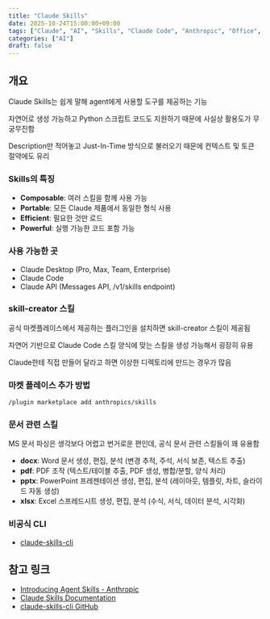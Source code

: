 ```yaml
---
title: "Claude Skills"
date: 2025-10-24T15:00:00+09:00
tags: ["Claude", "AI", "Skills", "Claude Code", "Anthropic", "Office", "PDF", "Excel", "Word", "PowerPoint"]
categories: ["AI"]
draft: false
---
```


## 개요

Claude Skills는 쉽게 말해 agent에게 사용할 도구를 제공하는 기능

자연어로 생성 가능하고 Python 스크립트 코드도 지원하기 때문에 사실상 활용도가 무궁무진함

Description만 적어놓고 Just-In-Time 방식으로 불러오기 때문에 컨텍스트 및 토큰 절약에도 유리

### Skills의 특징

- **Composable**: 여러 스킬을 함께 사용 가능
- **Portable**: 모든 Claude 제품에서 동일한 형식 사용
- **Efficient**: 필요한 것만 로드
- **Powerful**: 실행 가능한 코드 포함 가능

### 사용 가능한 곳

- Claude Desktop (Pro, Max, Team, Enterprise)
- Claude Code
- Claude API (Messages API, /v1/skills endpoint)

### skill-creator 스킬

공식 마켓플레이스에서 제공하는 플러그인을 설치하면 skill-creator 스킬이 제공됨

자연어 기반으로 Claude Code 스킬 양식에 맞는 스킬을 생성 가능해서 굉장히 유용

Claude한테 직접 만들어 달라고 하면 이상한 디렉토리에 만드는 경우가 많음

### 마켓 플레이스 추가 방법

```bash
/plugin marketplace add anthropics/skills
```

### 문서 관련 스킬

MS 문서 파싱은 생각보다 어렵고 번거로운 편인데, 공식 문서 관련 스킬들이 꽤 유용함
- **docx**: Word 문서 생성, 편집, 분석 (변경 추적, 주석, 서식 보존, 텍스트 추출)
- **pdf**: PDF 조작 (텍스트/테이블 추출, PDF 생성, 병합/분할, 양식 처리)
- **pptx**: PowerPoint 프레젠테이션 생성, 편집, 분석 (레이아웃, 템플릿, 차트, 슬라이드 자동 생성)
- **xlsx**: Excel 스프레드시트 생성, 편집, 분석 (수식, 서식, 데이터 분석, 시각화)

### 비공식 CLI

- [claude-skills-cli](https://github.com/spences10/claude-skills-cli)

## 참고 링크

- [Introducing Agent Skills - Anthropic](https://www.anthropic.com/news/skills)
- [Claude Skills Documentation](https://docs.anthropic.com)
- [claude-skills-cli GitHub](https://github.com/spences10/claude-skills-cli)
